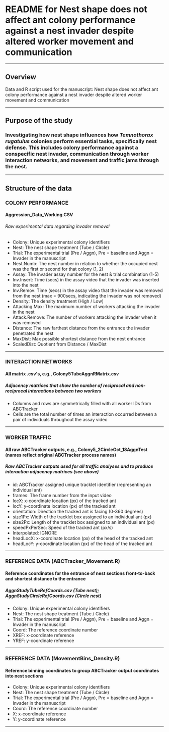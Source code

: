 # README for Nest shape does not affect ant colony performance against a nest invader despite altered worker movement and communication

***

## Overview
Data and R script used for the manuscript: Nest shape does not affect ant colony performance against a nest invader despite altered worker movement and communication

***

## Purpose of the study
### Investigating how nest shape influences how _Temnothorax rugatulus_ colonies perform essential tasks, specifically nest defense. This includes colony performance against a conspecific nest invader, communication through worker interaction networks, and movement and traffic jams through the nest. 

***

## Structure of the data
### COLONY PERFORMANCE 
#### Aggression_Data_Working.CSV
###### Raw experimental data regarding invader removal 
* Colony: Unique experimental colony identifiers
* Nest: The nest shape treatment (Tube / Circle)
* Trial: The experimental trial (Pre / Aggn), Pre = baseline and Aggn = Invader in the manuscript
* Nest.Numb: The nest number in relation to whether the occupied nest was the first or second for that colony (1, 2) 
* Assay: The invader assay number for the nest & trial combination (1-5)
* Inv.Insert: Time (secs) in the assay video that the invader was inserted into the nest
* Inv.Remov: Time (secs) in the assay video that the invader was removed from the nest (max = 900secs, indicating the invader was not removed)
* Density: The density treatment (High / Low) 
* Attacking.Max: The maximum number of workers attacking the invader in the nest
* Attack.Remove: The number of workers attacking the invader when it was removed
* Distance: The raw farthest distance from the entrance the invader penetrated the nest 
* MaxDist: Max possible shortest distance from the nest entrance
* ScaledDist: Quotient from Distance / MaxDist

***

###  INTERACTION NETWORKS
#### All matrix .csv's, e.g., Colony5TubeAggnRMatrix.csv
##### Adjacency matrices that show the number of reciprocal and non-reciprocal interactions between two workers
* Columns and rows are symmetrically filled with all worker IDs from ABCTracker
* Cells are the total number of times an interaction occurred between a pair of individuals throughout the assay video

***

### WORKER TRAFFIC
#### All raw ABCTracker outputs, e.g., Colony5_2CircleOct_18AggnTest (names reflect original ABCTracker process names) 
##### Raw ABCTracker outputs used for all traffic analyses and to produce interaction adjacency matrices (see above) 
* id: ABCTracker assigned unique tracklet identifier (representing an individual ant)
* frames: The frame number from the input video
* locX: x-coordinate location (px) of the tracked ant 
* locY: y-coordinate location (px) of the tracked ant
* orientation: Direction the tracked ant is facing (0-360 degrees)
* size1Px: Width of the tracklet box assigned to an individual ant (px)
* size2Px: Length of the tracklet box assigned to an individual ant (px)
* speedPxPerSec: Speed of the tracked ant (px/s)
* Interpolated: IGNORE
* headLocX: x-coordinate location (px) of the head of the tracked ant
* headLocY: y-coordinate location (px) of the head of the tracked ant

***

### REFERENCE DATA (ABCTracker_Movement.R)
#### Reference coordinates for the entrance of nest sections front-to-back and shortest distance to the entrance  
##### AggnStudyTubeRefCoords.csv (Tube nest); AggnStudyCircleRefCoords.csv (Circle nest)
* Colony: Unique experimental colony identifiers
* Nest: The nest shape treatment (Tube / Circle)
* Trial: The experimental trial (Pre / Aggn), Pre = baseline and Aggn = Invader in the manuscript
* Coord: The reference coordinate number
* XREF: x-coordinate reference
* YREF: y-coordinate reference 

***

### REFERENCE DATA (MovementBins_Density.R)
#### Reference binning coordinates to group ABCTracker output coordinates into nest sections
* Colony: Unique experimental colony identifiers
* Nest: The nest shape treatment (Tube / Circle)
* Trial: The experimental trial (Pre / Aggn), Pre = baseline and Aggn = Invader in the manuscript
* Coord: The reference coordinate number
* X: x-coordinate reference
* Y: y-coordinate reference 

***
